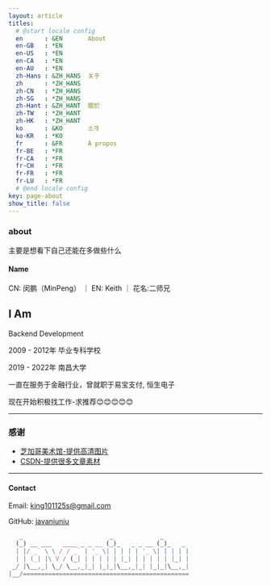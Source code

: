 ```yaml
---
layout: article
titles:
  # @start locale config
  en      : &EN       About
  en-GB   : *EN
  en-US   : *EN
  en-CA   : *EN
  en-AU   : *EN
  zh-Hans : &ZH_HANS  关于
  zh      : *ZH_HANS
  zh-CN   : *ZH_HANS
  zh-SG   : *ZH_HANS
  zh-Hant : &ZH_HANT  關於
  zh-TW   : *ZH_HANT
  zh-HK   : *ZH_HANT
  ko      : &KO       소개
  ko-KR   : *KO
  fr      : &FR       À propos
  fr-BE   : *FR
  fr-CA   : *FR
  fr-CH   : *FR
  fr-FR   : *FR
  fr-LU   : *FR
  # @end locale config
key: page-about
show_title: false
---
```

<style>
  .hero-example p {
    margin: .5rem 0;
  }
  .hero-example--height {
    height: 500px;
  }
  .hero-fill-example {
    background-color: #ccc;
  }
  .hero-fill-example--dark {
    background-color: #123;
  }
  .hero-bg-image-example {
    background-image: url("/docs/assets/images/cover4_2.jpg");
  }
  .hero-bg-image-example--linear-gradient {
    background-image: linear-gradient(135deg, rgba(255, 69, 0, .5), rgba(255, 197, 0, .2)), url("/docs/assets/images/cover3.jpg");
  }
</style>

<div class="hero hero-example hero--dark hero-bg-image-example my-3">
  <div class="hero__content">
    <h3>about</h3>
    <p>主要是想看下自己还能在多做些什么</p>
  </div>
</div>




#### Name
CN: 闵鹏（MinPeng） ｜ EN: Keith ｜ 花名:二师兄


## I Am
Backend Development

2009 - 2012年 毕业专科学校

2019 - 2022年 南昌大学

一直在服务于金融行业，曾就职于易宝支付, 恒生电子

现在开始积极找工作-求推荐😊😊😊😊😊

---
### 感谢
- [芝加哥美术馆-提供高清图片](https://www.artic.edu/)
- [CSDN-提供很多文章素材](https://csdn.net)


---

#### Contact
Email: king101125s@gmail.com

GitHub: [javaniuniu](http://github.com/javaniuniu)

```js
   _                        _             _       
  (_) __ ___   ____ _ _ __ (_)_   _ _ __ (_)_   _
  | |/ _` \ \ / / _` | '_ \| | | | | '_ \| | | | |
  | | (_| |\ V / (_| | | | | | |_| | | | | | |_| |
 _/ |\__,_| \_/ \__,_|_| |_|_|\__,_|_| |_|_|\__,_|
|__/==============================================
```
